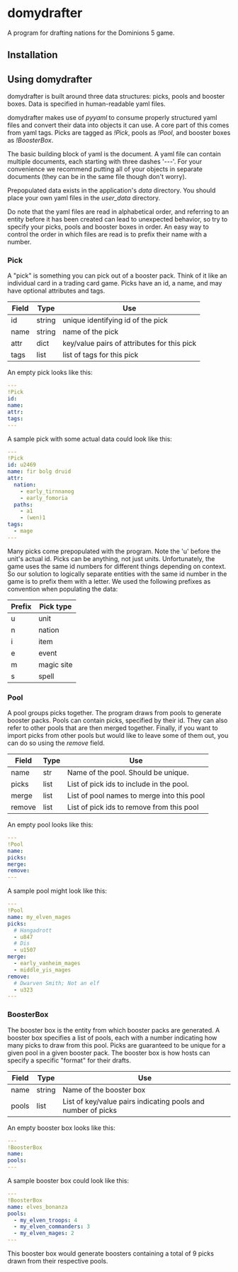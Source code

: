 # domydrafter
A program for drafting nations for the Dominions 5 game.

## Installation

## Using domydrafter

domydrafter is built around three data structures: picks, pools and booster
boxes. Data is specified in human-readable yaml files.

domydrafter makes use of _pyyaml_ to consume properly structured yaml files
and convert their data into objects it can use. A core part of this
comes from yaml tags. Picks are tagged as _!Pick_, pools as _!Pool_, and
booster boxes as _!BoosterBox_.

The basic building block of yaml is the document. A yaml file can
contain multiple documents, each starting with three dashes '---'.
For your convenience we recommend putting all of your objects in
separate documents (they can be in the same file though don't worry).

Prepopulated data exists in the application's _data_ directory.
You should place your own yaml files in the _user_data_ directory.

Do note that the yaml files are read in alphabetical order, and
referring to an entity before it has been created can lead to
unexpected behavior, so try to specify your picks, pools and booster
boxes in order. An easy way to control the order in which files
are read is to prefix their name with a number.

### Pick

A "pick" is something you can pick out of a booster pack. Think of it like
an individual card in a trading card game. Picks have an id, a name, and
may have optional attributes and tags.

| Field | Type | Use |
| --- | --- | ---
| id | string | unique identifying id of the pick |
| name | string | name of the pick |
| attr | dict | key/value pairs of attributes for this pick |
| tags | list | list of tags for this pick |

An empty pick looks like this:

```yaml
---
!Pick
id:
name:
attr:
tags:
---
```

A sample pick with some actual data could look like this:

```yaml
---
!Pick
id: u2469
name: fir bolg druid
attr:
  nation:
    - early_tirnnanog
    - early_fomoria
  paths:
    - a1
    - (wen)1
tags:
  - mage
---
```

Many picks come prepopulated with the program. Note the 'u' before the
unit's actual id. Picks can be anything, not just units. Unfortunately,
the game uses the same id numbers for different things depending on context.
So our solution to logically separate entities with the same id number in the
game is to prefix them with a letter. We used the following prefixes as
convention when populating the data:

| Prefix | Pick type |
|--- | --- |
| u | unit |
| n | nation |
| i | item |
| e | event |
| m | magic site |
| s | spell |

### Pool

A pool groups picks together. The program draws from pools to generate
booster packs. Pools can contain picks, specified by their id. They
can also refer to other pools that are then merged together. Finally,
if you want to import picks from other pools but would like to leave
some of them out, you can do so using the _remove_ field.

| Field | Type | Use |
| --- | --- | --- |
| name | str | Name of the pool. Should be unique. |
| picks | list | List of pick ids to include in the pool. |
| merge | list | List of pool names to merge into this pool |
| remove | list | List of pick ids to remove from this pool |

An empty pool looks like this:

```yaml
---
!Pool
name:
picks:
merge:
remove:
---
```

A sample pool might look like this:

```yaml
---
!Pool
name: my_elven_mages
picks:
  # Hangadrott
  - u847
  # Dis
  - u1507
merge:
  - early_vanheim_mages
  - middle_yis_mages
remove:
  # Dwarven Smith; Not an elf
  - u323
---
```

### BoosterBox

The booster box is the entity from which booster packs are generated. A
booster box specifies a list of pools, each with a number indicating how many
picks to draw from this pool. Picks are guaranteed to be unique for a given
pool in a given booster pack. The booster box is how hosts can specify a
specific "format" for their drafts.

| Field | Type | Use |
| --- | --- | --- |
| name | string | Name of the booster box |
| pools | list | List of key/value pairs indicating pools and number of picks|

An empty booster box looks like this:

```yaml
---
!BoosterBox
name:
pools:
---
```

A sample booster box could look like this:

```yaml
---
!BoosterBox
name: elves_bonanza
pools:
  - my_elven_troops: 4
  - my_elven_commanders: 3
  - my_elven_mages: 2
---
```

This booster box would generate boosters containing a total of 9 picks drawn
from their respective pools.